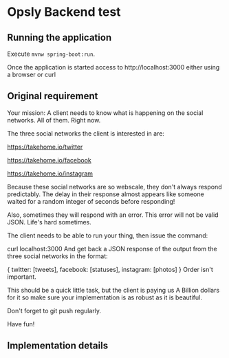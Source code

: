 # Opsly Backend test

## Running the application

Execute `mvnw spring-boot:run`.

Once the application is started access to http://localhost:3000 either using a browser or curl

## Original requirement

Your mission:
A client needs to know what is happening on the social networks. All of them. Right now.

The three social networks the client is interested in are:

https://takehome.io/twitter

https://takehome.io/facebook

https://takehome.io/instagram

Because these social networks are so webscale, they don't always respond predictably. The delay in their response almost appears like someone waited for a random integer of seconds before responding!

Also, sometimes they will respond with an error. This error will not be valid JSON. Life's hard sometimes.

The client needs to be able to run your thing, then issue the command:

curl localhost:3000
And get back a JSON response of the output from the three social networks in the format:

{ twitter: [tweets], facebook: [statuses], instagram: [photos] }
Order isn't important.

This should be a quick little task, but the client is paying us A Billion dollars for it so make sure your implementation is as robust as it is beautiful.

Don't forget to git push regularly.

Have fun!

## Implementation details



